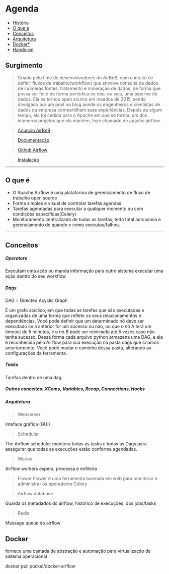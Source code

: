# Agenda

* [História](##Surgimento)
* [O que é](#o-que-%C3%A9)
* [Conceitos](#Conceitos)
* [Arquitetura](#Arquitetura)
* [Docker*](#Docker)
* [Hands-on](#Hands-on)

## Surgimento
  

> Criado pelo time de desenvolvedores do AirBnB, com o intuito de definir fluxos de trabalho(workflow) que envolve consulta de dados de inúmeras fontes, tratamento e mineração de dados, de forma que possa ser feito de forma periódica ou não, ou seja, uma pipeline de dados. Ela se tornou open source em meados de 2015, sendo divulgado por um post no blog aonde os engenheiros e cientistas de dados da empresa compartilham suas experiências. Depois de algum tempo, ela foi cedida para o Apache em que se tornou um dos inúmeros projetos que ela mantém, hoje chamado de apache airflow.  

>[Anúncio AirBnB](https://medium.com/airbnb-engineering/airflow-a-workflow-management-platform-46318b977fd8)

>[Documentação](https://airflow.apache.org/docs/stable/)

>[Github Airflow](https://github.com/apache/airflow)

>[Instalação](https://github.com/apache/airflow/blob/master/docs/installation.rst)

------

## O que é
* O Apache Airflow é uma plataforma de gerenciamento de fluxo de trabalho open source
* Forma simples e visual de controlar tarefas agendas
* Tarefas agendadas para executar a qualquer momento ou com condições específicas(Celery)
* Monitoramento centralizado de todas as tarefas, tedo total autonamia e gerenciamento de quando e como executou/falhou.


------

## Conceitos

##### Operators

Executam uma ação ou manda informação para outro sistema executar uma ação dentro do seu workflow

##### Dags
DAG = Directed Acyclic Graph

É um grafo acíclico, em que todas as tarefas que são executadas e organizadas de uma forma que reflete os seus relacionamentos e dependências. Você pode definir que um determinado nó deve ser executado se a anterior for um sucesso ou não, ou que o nó A terá um timeout de 5 minutos, e o nó B pode ser reiniciado até 5 vezes caso não tenha sucesso.
Dessa forma cada arquivo python armazena uma DAG, e ela é reconhecida pelo Airflow para sua execução na pasta dags que criamos anteriormente. Você pode mudar o caminho dessa pasta, alterando as configurações da ferramenta.

##### Tasks
Tarefas dentro de uma dag.

##### Outros conceitos: XComs, Variables, Recap, Connections, Hooks


##### Arquitetura

> Webserver

Inteface gráfica (GUI)

>Scheduler

The Airflow scheduler monitora todas as tasks e todas as Dags para assegurar que todas as execuções estão conforme agendadas.

>Worker

Airflow workers espera, processa e enfileira

>Flower
Flower é uma ferramenta baseada em web para monitorar e administrar os operadores Celery


>Airflow database

Guarda os metadados do airflow, histórico de execuções, dos jobs/tasks

> Redis

Message queue do airflow



## Docker 
fornece uma camada de abstração e automação para virtualização de sistema operacional

docker pull puckel/docker-airflow
